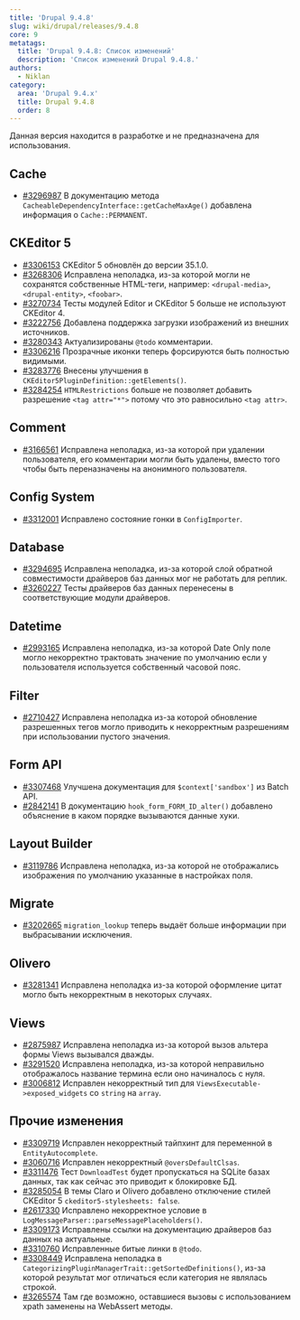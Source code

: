 ```yaml
---
title: 'Drupal 9.4.8'
slug: wiki/drupal/releases/9.4.8
core: 9
metatags:
  title: 'Drupal 9.4.8: Список изменений'
  description: 'Список изменений Drupal 9.4.8.'
authors:
  - Niklan
category:
  area: 'Drupal 9.4.x'
  title: Drupal 9.4.8
  order: 8
---
```


<Aside type="warning">

Данная версия находится в разработке и не предназначена для использования.

</Aside>

## Cache

- [#3296987](https://www.drupal.org/node/3296987) В документацию метода `CacheableDependencyInterface::getCacheMaxAge()` добавлена информация о `Cache::PERMANENT`.

## CKEditor 5

- [#3306153](https://www.drupal.org/node/3306153) CKEditor 5 обновлён до версии 35.1.0.
- [#3268306](https://www.drupal.org/node/3268306) Исправлена неполадка, из-за которой могли не сохранятся
  собственные HTML-теги, например: `<drupal-media>`, `<drupal-entity>`, `<foobar>`.
- [#3270734](https://www.drupal.org/node/3270734) Тесты модулей Editor и CKEditor 5 больше не используют CKEditor 4.
- [#3222756](https://www.drupal.org/node/3222756) Добавлена поддержка загрузки изображений из внешних источников.
- [#3280343](https://www.drupal.org/node/3280343) Актуализированы `@todo` комментарии.
- [#3306216](https://www.drupal.org/node/3306216) Прозрачные иконки теперь форсируются быть полностью видимыми.
- [#3283776](https://www.drupal.org/node/3283776) Внесены улучшения в `CKEditor5PluginDefinition::getElements()`.
- [#3284254](https://www.drupal.org/node/3284254) `HTMLRestrictions` больше не позволяет добавить разрешение `<tag attr="*">` потому что это равносильно `<tag attr>`.

## Comment

- [#3166561](https://www.drupal.org/node/3166561) Исправлена неполадка, из-за которой при удалении пользователя, его комментарии могли быть удалены, вместо того чтобы быть переназначены на анонимного пользователя.

## Config System

- [#3312001](https://www.drupal.org/node/3312001) Исправлено состояние гонки в `ConfigImporter`.

## Database

- [#3294695](https://www.drupal.org/node/3294695) Исправлена неполадка, из-за которой слой обратной совместимости драйверов баз данных мог не работать для реплик.
- [#3260227](https://www.drupal.org/node/3260227) Тесты драйверов баз данных перенесены в соответствующие модули драйверов.

## Datetime

- [#2993165](https://www.drupal.org/node/2993165) Исправлена неполадка, из-за которой Date Only поле могло некорректно трактовать значение по умолчанию если у пользователя используется собственный часовой пояс.

## Filter

- [#2710427](https://www.drupal.org/node/2710427) Исправлена неполадка из-за которой обновление разрешенных тегов могло приводить к некорректным разрешениям при использовании пустого значения.

## Form API

- [#3307468](https://www.drupal.org/node/3307468) Улучшена документация для `$context['sandbox']` из Batch API.
- [#2842141](https://www.drupal.org/node/2842141) В документацию `hook_form_FORM_ID_alter()` добавлено объяснение в каком порядке вызываются данные хуки. 

## Layout Builder

- [#3119786](https://www.drupal.org/node/3119786) Исправлена неполадка, из-за которой не отображались изображения по умолчанию указанные в настройках поля.

## Migrate

- [#3202665](https://www.drupal.org/node/3202665) `migration_lookup` теперь выдаёт больше информации при выбрасывании исключения.

## Olivero

- [#3281341](https://www.drupal.org/node/3281341) Исправлена неполадка из-за которой оформление цитат могло быть некорректным в некоторых случаях.

## Views

- [#2875987](https://www.drupal.org/node/2875987) Исправлена неполадка из-за которой вызов альтера формы Views вызывался дважды.
- [#3291520](https://www.drupal.org/node/3291520) Исправлена неполадка, из-за которой неправильно отображалось название термина если оно начиналось с нуля.
- [#3006812](https://www.drupal.org/node/3006812) Исправлен некорректный тип для `ViewsExecutable->exposed_widgets` со `string` на `array`.

## Прочие изменения

- [#3309719](https://www.drupal.org/node/3309719) Исправлен некорректный тайпхинт для переменной в `EntityAutocomplete`.
- [#3060716](https://www.drupal.org/node/3060716) Исправлен некорректный `@oversDefaultClsas`.
- [#3311476](https://www.drupal.org/node/3311476) Тест `DownloadTest` будет пропускаться на SQLite базах данных, так как сейчас это приводит к блокировке БД.
- [#3285054](https://www.drupal.org/node/3285054) В темы Claro и Olivero добавлено отключение стилей CKEditor 5 `ckeditor5-stylesheets: false`.
- [#2617330](https://www.drupal.org/node/2617330) Исправлено некорректное условие в `LogMessageParser::parseMessagePlaceholders()`.
- [#3309173](https://www.drupal.org/node/3309173) Исправлены ссылки на документацию драйверов баз данных на актуальные.
- [#3310760](https://www.drupal.org/node/3310760) Исправленные битые линки в `@todo`.
- [#3308449](https://www.drupal.org/node/3308449) Исправлена неполадка в `CategorizingPluginManagerTrait::getSortedDefinitions()`, из-за которой результат мог отличаться если категория не являлась строкой.
- [#3265574](https://www.drupal.org/node/3265574) Там где возможно, оставшиеся вызовы с использованием xpath заменены на WebAssert методы.